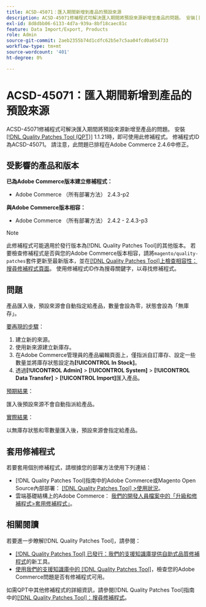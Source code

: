 ```yaml
---
title: ACSD-45071：匯入期間新增到產品的預設來源
description: ACSD-45071修補程式可解決匯入期間將預設來源新增至產品的問題。 安裝[[!DNL Quality Patches Tool (QPT)]](/help/announcements/adobe-commerce-announcements/magento-quality-patches-released-new-tool-to-self-serve-quality-patches.md) 1.1.21時，即可使用此修補程式。 修補程式ID為ACSD-45071。 請注意，此問題已排程在Adobe Commerce 2.4.6中修正。
exl-id: 8d8dbb06-6133-4d7a-939a-8bf18caec81c
feature: Data Import/Export, Products
role: Admin
source-git-commit: 2aeb2355b74d1cdfc62b5e7c5aa04fcd0a654733
workflow-type: tm+mt
source-wordcount: '401'
ht-degree: 0%

---
```


# ACSD-45071：匯入期間新增到產品的預設來源

ACSD-45071修補程式可解決匯入期間將預設來源新增至產品的問題。 安裝[[!DNL Quality Patches Tool (QPT)]](/help/announcements/adobe-commerce-announcements/magento-quality-patches-released-new-tool-to-self-serve-quality-patches.md) 1.1.21時，即可使用此修補程式。 修補程式ID為ACSD-45071。 請注意，此問題已排程在Adobe Commerce 2.4.6中修正。

## 受影響的產品和版本

**已為Adobe Commerce版本建立修補程式：**

* Adobe Commerce （所有部署方法） 2.4.3-p2

**與Adobe Commerce版本相容：**

* Adobe Commerce （所有部署方法） 2.4.2 - 2.4.3-p3

>[!NOTE]
>
>此修補程式可能適用於發行版本為[!DNL Quality Patches Tool]的其他版本。 若要檢查修補程式是否與您的Adobe Commerce版本相容，請將`magento/quality-patches`套件更新至最新版本，並在[[!DNL Quality Patches Tool]上檢查相容性：搜尋修補程式頁面](https://experienceleague.adobe.com/tools/commerce-quality-patches/index.html)。 使用修補程式ID作為搜尋關鍵字，以尋找修補程式。

## 問題

產品匯入後，預設來源會自動指定給產品，數量會設為零，狀態會設為「無庫存」。

<u>要再現的步驟</u>：

1. 建立新的來源。
1. 使用新來源建立新庫存。
1. 在Adobe Commerce管理員的產品編輯頁面上，僅指派自訂庫存、設定一些數量並將庫存狀態設定為&#x200B;**[!UICONTROL In Stock]**。
1. 透過&#x200B;**[!UICONTROL Admin]** > **[!UICONTROL System]** > **[!UICONTROL Data Transfer]** > **[!UICONTROL Import]**&#x200B;匯入產品。

<u>預期結果</u>：

匯入後預設來源不會自動指派給產品。

<u>實際結果</u>：

以無庫存狀態和零數量匯入後，預設來源會指定給產品。

## 套用修補程式

若要套用個別修補程式，請根據您的部署方法使用下列連結：

* [!DNL Quality Patches Tool]指南中的Adobe Commerce或Magento Open Source內部部署： [[!DNL Quality Patches Tool] >使用狀況](https://experienceleague.adobe.com/docs/commerce-operations/tools/quality-patches-tool/usage.html)。
* 雲端基礎結構上的Adobe Commerce： [我們的開發人員檔案中的「升級和修補程式>套用修補程式」](https://experienceleague.adobe.com/en/docs/commerce-cloud-service/user-guide/develop/upgrade/apply-patches)。

## 相關閱讀

若要進一步瞭解[!DNL Quality Patches Tool]，請參閱：

* [[!DNL Quality Patches Tool] 已發行：我們的支援知識庫提供自助式品質修補程式](/help/announcements/adobe-commerce-announcements/magento-quality-patches-released-new-tool-to-self-serve-quality-patches.md)的新工具。
* [使用我們的支援知識庫中的 [!DNL Quality Patches Tool]](/help/support-tools/patches-available-in-qpt-tool/check-patch-for-magento-issue-with-magento-quality-patches.md)，檢查您的Adobe Commerce問題是否有修補程式可用。

如需QPT中其他修補程式的詳細資訊，請參閱[!DNL Quality Patches Tool]指南中的[[!DNL Quality Patches Tool]：搜尋修補程式](https://experienceleague.adobe.com/tools/commerce-quality-patches/index.html)。
